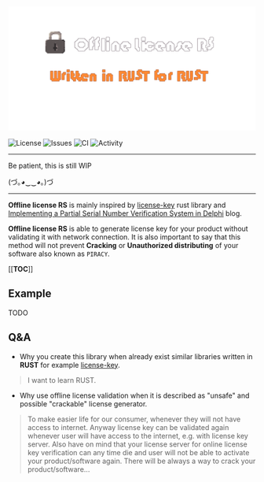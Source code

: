 ![Offline License RS](docs/image_without_background.png)

![License](https://img.shields.io/github/license/Derghust/offline_license_rs)
![Issues](https://img.shields.io/github/issues/Derghust/offline_license_rs)
![CI](https://img.shields.io/github/checks-status/Derghust/offline_license_rs/main)
![Activity](https://img.shields.io/github/commit-activity/m/Derghust/offline_license_rs)

---

Be patient, this is still WIP

(づ｡◕‿‿◕｡)づ

---

**Offline license RS** is mainly inspired by [license-key](https://github.com/patriksvensson/license-key) rust library 
and [Implementing a Partial Serial Number Verification System in Delphi](https://www.brandonstaggs.com/2007/07/26/implementing-a-partial-serial-number-verification-system-in-delphi/)
blog.

**Offline license RS** is able to generate license key for your product without validating
it with network connection. It is also important to say that this method will not 
prevent **Cracking** or **Unauthorized distributing** of your software also known as `PIRACY`.

[[__TOC__]]


## Example

TODO

## Q&A

- Why you create this library when already exist similar libraries written in **RUST** for example
[license-key](https://github.com/patriksvensson/license-key).

> I want to learn RUST.

- Why use offline license validation when it is described as "unsafe" and possible "crackable" license generator.

> To make easier life for our consumer, whenever they will not have access to internet. Anyway
> license key can be validated again whenever user will have access to the internet, e.g. with
> license key server. Also have on mind that your license server for online license key
> verification can any time die and user will not be able to activate your product/software
> again. There will be always a way to crack your product/software...
